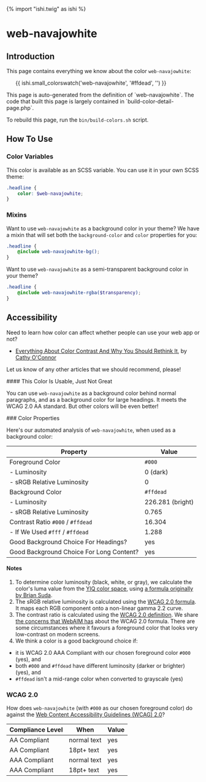 {% import "ishi.twig" as ishi %}
# web-navajowhite

## Introduction

This page contains everything we know about the color `web-navajowhite`:

<div class="grid">
    <div class="cell">
        <div class="swatch">
            <ul>
                {{ ishi.small_colorswatch('web-navajowhite', '#ffdead', '') }}
            </ul>
        </div>
    </div>
</div>

<div class="callout attention" markdown="1">
This page is auto-generated from the definition of `web-navajowhite`. The code that built this page is largely contained in `build-color-detail-page.php`.

To rebuild this page, run the `bin/build-colors.sh` script.
</div>

## How To Use

### Color Variables

This color is available as an SCSS variable. You can use it in your own SCSS theme:

```scss
.headline {
    color: $web-navajowhite;
}
```

### Mixins

Want to use `web-navajowhite` as a background color in your theme? We have a mixin that will set both the `background-color` and `color` properties for you:

```scss
.headline {
    @include web-navajowhite-bg();
}
```

Want to use `web-navajowhite` as a semi-transparent background color in your theme?

```scss
.headline {
    @include web-navajowhite-rgba($transparency);
}
```

## Accessibility

Need to learn how color can affect whether people can use your web app or not?

* [Everything About Color Contrast And Why You Should Rethink It](https://www.smashingmagazine.com/2014/10/color-contrast-tips-and-tools-for-accessibility/), by [Cathy O'Connor](http://www.twitter.com/cagocon)

Let us know of any other articles that we should recommend, please!
<div class="callout warning" markdown="1">
#### This Color Is Usable, Just Not Great

You can use `web-navajowhite` as a background color behind normal paragraphs, and as a background color for large headings. It meets the WCAG 2.0 AA standard. But other colors will be even better!
</div>
### Color Properties

Here's our automated analysis of `web-navajowhite`, when used as a background color:

Property | Value
---------|------
Foreground Color | `#000`
- Luminosity | 0 (dark)
- sRGB Relative Luminosity | 0
Background Color | `#ffdead`
- Luminosity | 226.281 (bright)
- sRGB Relative Luminosity | 0.765
Contrast Ratio `#000` / `#ffdead` | 16.304
- If We Used `#fff` / `#ffdead` | 1.288
Good Background Choice For Headings? | yes
Good Background Choice For Long Content? | yes

#### Notes

1. To determine color luminosity (black, white, or gray), we calculate the color's luma value from the [YIQ color space](https://en.wikipedia.org/wiki/YIQ), using [a formula originally by Brian Suda](https://24ways.org/2010/calculating-color-contrast/).
1. The sRGB relative luminosity is calculated using the [WCAG 2.0 formula](https://www.w3.org/TR/WCAG20/#relativeluminancedef). It maps each RGB component onto a non-linear gamma 2.2 curve.
1. The contrast ratio is calculated using the [WCAG 2.0 definition](https://www.w3.org/TR/2008/REC-WCAG20-20081211/#contrast-ratiodef). We share [the concerns that WebAIM has](http://webaim.org/blog/wcag-2-1-feedback/) about the WCAG 2.0 formula. There are some circumstances where it favours a foreground color that looks very low-contrast on modern screens.
1. We think a color is a good background choice if:
  - it is WCAG 2.0 AAA Compliant with our chosen foreground color `#000` (yes), and
  - both `#000` and `#ffdead` have different luminosity (darker or brighter) (yes), and
  - `#ffdead` isn't a mid-range color when converted to grayscale (yes)

### WCAG 2.0

How does `web-navajowhite` (with `#000` as our chosen foreground color) do against the [Web Content Accessibility Guidelines (WCAG) 2.0](https://www.w3.org/TR/WCAG20/)?

Compliance Level | When | Value
-----------------|------|------
AA Compliant | normal text | yes
AA Compliant | 18pt+ text | yes
AAA Compliant | normal text | yes
AAA Compliant | 18pt+ text | yes